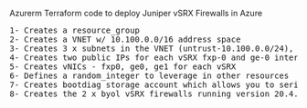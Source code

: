 Azurerm Terraform code to deploy Juniper vSRX Firewalls in Azure
<pre lang= >
1- Creates a resource_group
2- Creates a VNET w/ 10.100.0.0/16 address space
3- Creates 3 x subnets in the VNET (untrust-10.100.0.0/24), trust-10.100.1.0/24, management-10.100.254.0/24)
4- Creates two public IPs for each vSRX fxp-0 and ge-0 interfaces
5- Creates vNICs - fxp0, ge0, ge1 for each vSRX
6- Defines a random_integer to leverage in other resources
7- Creates bootdiag storage account which allows you to serial_console into the vSRXs
8- Creates the 2 x byol vSRX firewalls running version 20.4.2 with interfaces fxp0 bound to management, ge0 bound to untrust, ge1 bound to trust
</pre>
